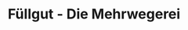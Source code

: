 ---
title: "Füllgut - Die Mehrwegerei"
url: /regensburg/fuellgut-die-mehrwegerei/
shop: Lebensmittel
---